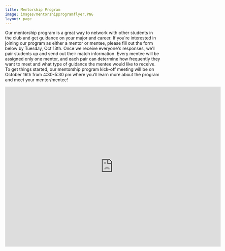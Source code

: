 ```yaml
---
title: Mentorship Program
image: images/mentorshipprogramflyer.PNG
layout: page
---
```

Our mentorship program is a great way to network with other students in the club and get guidance on your major and career. If you're interested in joining our program as either a mentor or mentee, please fill out the form below by Tuesday, Oct 13th. Once we receive everyone's responses, we'll pair students up and send out their match information. Every mentee will be assigned only one mentor, and each pair can determine how frequently they want to meet and what type of guidance the mentee would like to receive. To get things started, our mentorship program kick-off meeting will be on October 16th from 4:30-5:30 pm where you'll learn more about the program and meet your mentor/mentee!

<iframe src="https://docs.google.com/forms/d/e/1FAIpQLScjdgPSQGZPwA4byZy212N5gnACQ0uUxUPogkpxwImyVNd-6w/viewform?embedded=true" width="700" height="520" frameborder="0" marginheight="0" marginwidth="0">Loading…</iframe>
